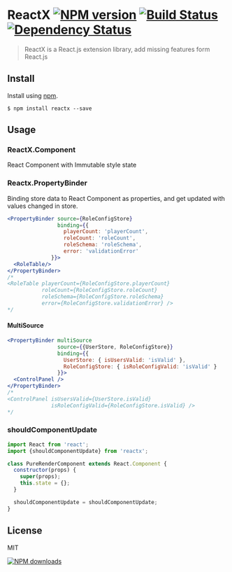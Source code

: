 ReactX [![NPM version][npm-image]][npm-url] [![Build Status][ci-image]][ci-url] [![Dependency Status][depstat-image]][depstat-url]
================

> ReactX is a React.js extension library, add missing features form React.js

## Install

Install using [npm][npm-url].

    $ npm install reactx --save

## Usage

### ReactX.Component

React Component with Immutable style state

### Reactx.PropertyBinder

Binding store data to React Component as properties, and get updated with values changed in store.

```jsx
<PropertyBinder source={RoleConfigStore}
                binding={{
                  playerCount: 'playerCount',
                  roleCount: 'roleCount',
                  roleSchema: 'roleSchema',
                  error: 'validationError'
              }}>
  <RoleTable/>
</PropertyBinder>
/*
<RoleTable playerCount={RoleConfigStore.playerCount}
           roleCount={RoleConfigStore.roleCount}
           roleSchema={RoleConfigStore.roleSchema}
           error={RoleConfigStore.validationError} />
*/
```

#### MultiSource
```jsx
<PropertyBinder multiSource
                source={{UserStore, RoleConfigStore}}
                binding={{
                  UserStore: { isUsersValid: 'isValid' },
                  RoleConfigStore: { isRoleConfigValid: 'isValid' }
                }}>
  <ControlPanel />
</PropertyBinder>
/*
<ControlPanel isUsersValid={UserStore.isValid}
              isRoleConfigValid={RoleConfigStore.isValid} />
*/
```

### shouldComponentUpdate
```jsx
import React from 'react';
import {shouldComponentUpdate} from 'reactx';

class PureRenderComponent extends React.Component {
  constructor(props) {
    super(props);
    this.state = {};
  }

  shouldComponentUpdate = shouldComponentUpdate;
}
```


## License
MIT

[![NPM downloads][npm-downloads]][npm-url]

[homepage]: https://github.com/timnew/reactx

[npm-url]: https://npmjs.org/package/reactx
[npm-image]: http://img.shields.io/npm/v/reactx.svg?style=flat
[npm-downloads]: http://img.shields.io/npm/dm/reactx.svg?style=flat

[ci-url]: https://drone.io/github.com/timnew/reactx/latest
[ci-image]: https://drone.io/github.com/timnew/reactx/status.png

[depstat-url]: https://gemnasium.com/timnew/reactx
[depstat-image]: http://img.shields.io/gemnasium/timnew/reactx.svg?style=flat

[React.js]: https://facebook.github.io/react/index.html
[Immutable.js]: http://facebook.github.io/immutable-js/
[react-pure-render]: https://github.com/gaearon/react-pure-render

